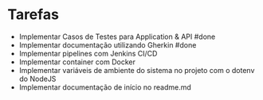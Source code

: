 # Tarefas
- Implementar Casos de Testes para Application & API #done
- Implementar documentação utilizando Gherkin #done
- Implementar pipelines com Jenkins CI/CD
- Implementar container com Docker
- Implementar variáveis de ambiente do sistema no projeto com o dotenv do NodeJS
- Implementar documentação de início no readme.md